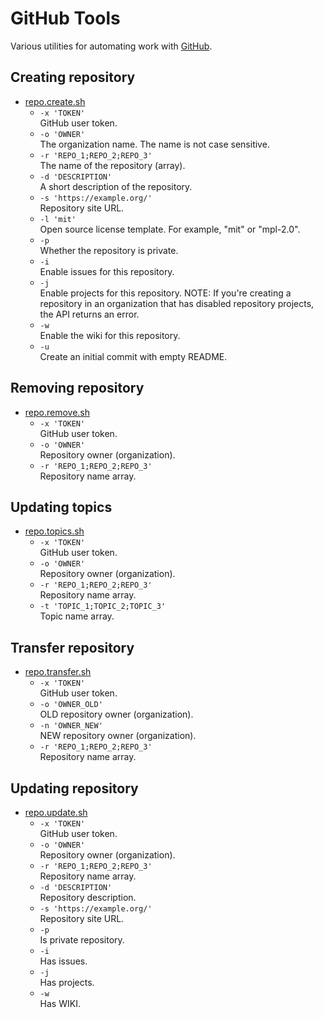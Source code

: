# GitHub Tools

Various utilities for automating work with [GitHub](https://github.com/).

## Creating repository

- [repo.create.sh](repo.create.sh)
  - `-x 'TOKEN'`  
    GitHub user token.
  - `-o 'OWNER'`  
    The organization name. The name is not case sensitive.
  - `-r 'REPO_1;REPO_2;REPO_3'`  
    The name of the repository (array).
  - `-d 'DESCRIPTION'`  
    A short description of the repository.
  - `-s 'https://example.org/'`  
    Repository site URL.
  - `-l 'mit'`  
    Open source license template. For example, "mit" or "mpl-2.0".
  - `-p`  
    Whether the repository is private.
  - `-i`  
    Enable issues for this repository.
  - `-j`  
    Enable projects for this repository.
    NOTE: If you're creating a repository in an organization that has disabled repository projects, the API returns an error.
  - `-w`  
    Enable the wiki for this repository.
  - `-u`  
    Create an initial commit with empty README.

## Removing repository

- [repo.remove.sh](repo.remove.sh)
  - `-x 'TOKEN'`  
    GitHub user token.
  - `-o 'OWNER'`  
    Repository owner (organization).
  - `-r 'REPO_1;REPO_2;REPO_3'`  
    Repository name array.

## Updating topics

- [repo.topics.sh](repo.topics.sh)
  - `-x 'TOKEN'`  
    GitHub user token.
  - `-o 'OWNER'`  
    Repository owner (organization).
  - `-r 'REPO_1;REPO_2;REPO_3'`  
    Repository name array.
  - `-t 'TOPIC_1;TOPIC_2;TOPIC_3'`  
    Topic name array.

## Transfer repository

- [repo.transfer.sh](repo.transfer.sh)
  - `-x 'TOKEN'`  
    GitHub user token.
  - `-o 'OWNER_OLD'`  
    OLD repository owner (organization).
  - `-n 'OWNER_NEW'`  
    NEW repository owner (organization).
  - `-r 'REPO_1;REPO_2;REPO_3'`  
    Repository name array.

## Updating repository

- [repo.update.sh](repo.update.sh)
  - `-x 'TOKEN'`  
    GitHub user token.
  - `-o 'OWNER'`  
    Repository owner (organization).
  - `-r 'REPO_1;REPO_2;REPO_3'`  
    Repository name array.
  - `-d 'DESCRIPTION'`  
    Repository description.
  - `-s 'https://example.org/'`  
    Repository site URL.
  - `-p`  
    Is private repository.
  - `-i`  
    Has issues.
  - `-j`  
    Has projects.
  - `-w`  
    Has WIKI.
